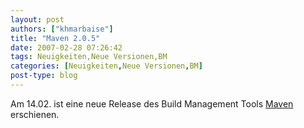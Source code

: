 ```yaml
---
layout: post
authors: ["khmarbaise"]
title: "Maven 2.0.5"
date: 2007-02-28 07:26:42
tags: Neuigkeiten,Neue Versionen,BM
categories: [Neuigkeiten,Neue Versionen,BM]
post-type: blog
---
```

Am 14.02. ist eine neue Release des Build Management Tools <a href="https://maven.apache.org"  title="Maven">Maven</a> erschienen.
